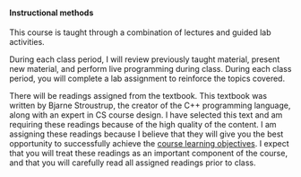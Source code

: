 #### Instructional methods

This course is taught through a combination of lectures and guided lab activities.

During each class period, I will review previously taught material, present new material, and perform live programming during class. During each class period, you will complete a lab assignment to reinforce the topics covered.

There will be readings assigned from the textbook. This textbook was written by Bjarne Stroustrup, the creator of the C++ programming language, along with an expert in CS course design. I have selected this text and am requiring these readings because of the high quality of the content. I am assigning these readings because I believe that they will give you the best opportunity to successfully achieve the [course learning objectives](../learning). I expect that you will treat these readings as an important component of the course, and that you will carefully read all assigned readings prior to class.


